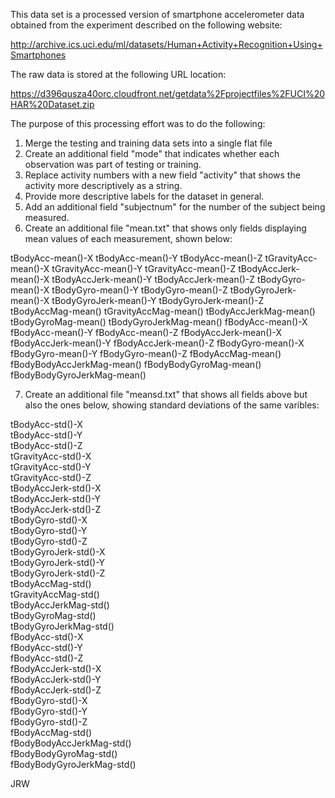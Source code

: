 
This data set is a processed version of smartphone accelerometer data obtained from the
experiment described on the following website:

http://archive.ics.uci.edu/ml/datasets/Human+Activity+Recognition+Using+Smartphones

The raw data is stored at the following URL location:

https://d396qusza40orc.cloudfront.net/getdata%2Fprojectfiles%2FUCI%20HAR%20Dataset.zip

The purpose of this processing effort was to do the following:
1.  Merge the testing and training data sets into a single flat file
2.  Create an additional field "mode" that indicates whether each observation was part of testing or training.
3.  Replace activity numbers with a new field "activity" that shows the activity more descriptively as a string.
4.  Provide more descriptive labels for the dataset in general.
5.  Add an additional field "subjectnum" for the number of the subject being measured.
6.  Create an additional file "mean.txt" that shows only fields displaying mean values of each measurement, shown below:

tBodyAcc-mean()-X
tBodyAcc-mean()-Y
tBodyAcc-mean()-Z
tGravityAcc-mean()-X 
tGravityAcc-mean()-Y 
tGravityAcc-mean()-Z 
tBodyAccJerk-mean()-X 
tBodyAccJerk-mean()-Y 
tBodyAccJerk-mean()-Z 
tBodyGyro-mean()-X 
tBodyGyro-mean()-Y 
tBodyGyro-mean()-Z 
tBodyGyroJerk-mean()-X 
tBodyGyroJerk-mean()-Y 
tBodyGyroJerk-mean()-Z 
tBodyAccMag-mean() 
tGravityAccMag-mean() 
tBodyAccJerkMag-mean() 
tBodyGyroMag-mean() 
tBodyGyroJerkMag-mean() 
fBodyAcc-mean()-X 
fBodyAcc-mean()-Y 
fBodyAcc-mean()-Z 
fBodyAccJerk-mean()-X 
fBodyAccJerk-mean()-Y 
fBodyAccJerk-mean()-Z 
fBodyGyro-mean()-X 
fBodyGyro-mean()-Y 
fBodyGyro-mean()-Z 
fBodyAccMag-mean() 
fBodyBodyAccJerkMag-mean() 
fBodyBodyGyroMag-mean() 
fBodyBodyGyroJerkMag-mean()

7.  Create an additional file "meansd.txt" that shows all fields above but also the ones below, showing standard deviations of the same varibles:

tBodyAcc-std()-X           
tBodyAcc-std()-Y          
tBodyAcc-std()-Z           
tGravityAcc-std()-X       
tGravityAcc-std()-Y        
tGravityAcc-std()-Z       
tBodyAccJerk-std()-X       
tBodyAccJerk-std()-Y      
tBodyAccJerk-std()-Z       
tBodyGyro-std()-X         
tBodyGyro-std()-Y          
tBodyGyro-std()-Z         
tBodyGyroJerk-std()-X      
tBodyGyroJerk-std()-Y     
tBodyGyroJerk-std()-Z      
tBodyAccMag-std()         
tGravityAccMag-std()       
tBodyAccJerkMag-std()     
tBodyGyroMag-std()         
tBodyGyroJerkMag-std()    
fBodyAcc-std()-X           
fBodyAcc-std()-Y          
fBodyAcc-std()-Z           
fBodyAccJerk-std()-X      
fBodyAccJerk-std()-Y       
fBodyAccJerk-std()-Z      
fBodyGyro-std()-X          
fBodyGyro-std()-Y         
fBodyGyro-std()-Z          
fBodyAccMag-std()         
fBodyBodyAccJerkMag-std()  
fBodyBodyGyroMag-std()    
fBodyBodyGyroJerkMag-std()

JRW